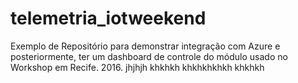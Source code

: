 # telemetria_iotweekend
Exemplo de Repositório para demonstrar integração com Azure e posteriormente, ter um dashboard de controle do módulo usado no Workshop em Recife. 2016.
jhjhjh
khkhkh
khkhkhkhkh
khkhkh